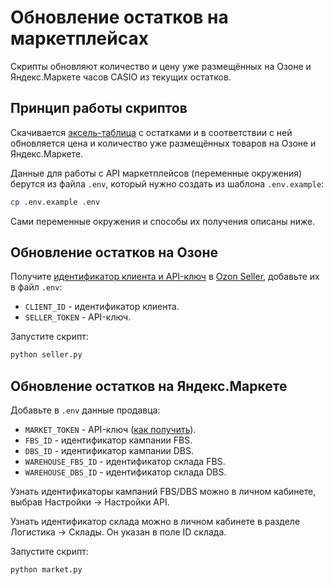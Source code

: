 # Обновление остатков на маркетплейсах
Скрипты обновляют количество и цену уже размещённых на Озоне и Яндекс.Маркете часов CASIO из текущих остатков.

## Принцип работы скриптов
Скачивается [эксель-таблица](https://timeworld.ru/upload/files/ostatki.zip) с остатками и в соответствии с ней обновляется цена и количество уже размещённых товаров на Озоне и Яндекс.Маркете.

Данные для работы с API маркетплейсов (переменные окружения) берутся из файла `.env`, который нужно создать из шаблона `.env.example`:

```sh
cp .env.example .env
```

Сами переменные окружения и способы их получения описаны ниже.

## Обновление остатков на Озоне
Получите [идентификатор клиента и API-ключ](https://docs.ozon.ru/api/seller/#tag/Auth) в [Ozon Seller](https://seller.ozon.ru/app/registration/signin), добавьте их в файл `.env`:

- `CLIENT_ID` - идентификатор клиента.
- `SELLER_TOKEN` - API-ключ.

Запустите скрипт:

```sh
python seller.py
```

## Обновление остатков на Яндекс.Маркете
Добавьте в `.env` данные продавца:

- `MARKET_TOKEN` - API-ключ ([как получить](https://yandex.ru/dev/market/partner-api/doc/ru/concepts/authorization)).
- `FBS_ID` - идентификатор кампании FBS.
- `DBS_ID` - идентификатор кампании DBS.
- `WAREHOUSE_FBS_ID` - идентификатор склада FBS.
- `WAREHOUSE_DBS_ID` - идентификатор склада DBS.

Узнать идентификаторы кампаний FBS/DBS можно в личном кабинете, выбрав Настройки → Настройки API.

Узнать идентификатор склада можно в личном кабинете в разделе Логистика → Склады. Он указан в поле ID склада.

Запустите скрипт:

```sh
python market.py
```
